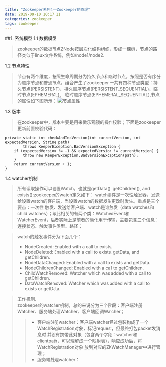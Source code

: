 ```yaml
---
title: "Zookeeper系列4——Zookeeper的原理"
date: 2019-09-10 10:17:11
categories: zookeeper
tags: zookeeper
---
```


##1. 系统模型
1.1 数据模型
>zookeeper的数据节点ZNode按层次化结构组织，形成一棵树，节点的路径类似于linux文件系统，例如/node1/node2.

1.2 节点特性
>节点有两个维度，按照生命周期分为持久节点和临时节点，按照是否有序分为顺序节点和普通节点，组合产生了zookeeper
一共有四种节点类型：持久节点(PERSISTENT)、持久顺序节点(PERSISTENT_SEQUENTIAL)、临时节点(EPHEMERAL)、
临时顺序节点(EPHEMERAL_SEQUENTIAL),节点的属性如下图所示：
![节点属性](/images/zookeeper_1.png)

1.3 版本
>在zookeeper中，版本主要是用来做乐观锁的操作校验；下面是zookeeper更新前置校验代码：
```
private static int checkAndIncVersion(int currentVersion, int expectedVersion, String path)
        throws KeeperException.BadVersionException {
    if (expectedVersion != -1 && expectedVersion != currentVersion) {
        throw new KeeperException.BadVersionException(path);
    }
    return currentVersion + 1;
}
```

1.4 watcher机制
> 所有读取操作可以设置Watch，也就是getData(), getChildren(), and exists();zookeeper的watch定义如下：
watch事件是一次性触发器，发送给设置watch的客户端，当设置watch的数据发生更改时发生。重点是三个要点：一次性
触发、发送给客户端、watch是谁触发（data watches和child watches）；与此相关的有两个类：WatchedEvent和
WatcherEvent，后者实际上是前者的简化用于传输，主要包含三个信息：连接状态、触发事件类型、路径；

> watch的触发事件分为下面几个：
>* NodeCreated: Enabled with a call to exists.
>* NodeDeleted: Enabled with a call to exists, getData, and getChildren.
>* NodeDataChanged: Enabled with a call to exists and getData.
>* NodeChildrenChanged: Enabled with a call to getChildren.
>* ChildWatchRemoved: Watcher which was added with a call to getChildren.
>* DataWatchRemoved: Watcher which was added with a call to exists or getData.

> 工作机制.<br>
> zookeeper的watcher机制，总的来说分为三个阶段：客户端注册Watcher、服务端处理Watcher、客户端回调Watcher；
>>* 客户端注册watcher：客户端watcher经过包装构成了一个WatchRegistration对象，标记request，但最终打包packet发消息时
并没有携带此对象（包含两个字段：watcher和clientpath，可以理解成一个映射表），响应成功后，将WatchRegistration对象
放到对应的ZKWatchManager中进行管理；
>>* 服务端处理watcher：